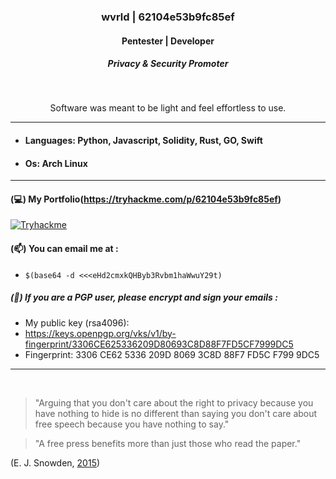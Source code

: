 
### <p align="center">wvrld | 62104e53b9fc85ef</p>

#### <p align="center">Pentester | Developer</p>
##### <p align="center">Privacy & Security Promoter</p>

<br>

<p align="center">
Software was meant to be light and feel effortless to use.
</p>

---
####

* #### Languages: Python, Javascript, Solidity, Rust, GO, Swift
* #### Os: Arch Linux

---
#### (💻) My Portfolio(https://tryhackme.com/p/62104e53b9fc85ef)

[![Tryhackme](https://media.discordapp.net/attachments/842488667653275648/937791651496230932/unknown.png)]()


#### (📫) You can email me at :
* `$(base64 -d <<<eHd2cmxkQHByb3Rvbm1haWwuY29t)`

##### (🔏) If you are a PGP user, please encrypt and sign your emails :
- My public key (rsa4096):
- https://keys.openpgp.org/vks/v1/by-fingerprint/3306CE625336209D80693C8D88F7FD5CF7999DC5
- Fingerprint: 3306 CE62 5336 209D 8069 3C8D 88F7 FD5C F799 9DC5

---

<br>

> "Arguing that you don't care about the right to privacy because you have nothing to hide is no different than saying you don't care about free speech because you have nothing to say."

> "A free press benefits more than just those who read the paper."

  (E. J. Snowden, [2015](https://www.reddit.com/r/IAmA/comments/36ru89/just_days_left_to_kill_mass_surveillance_under/crglgh2/))

